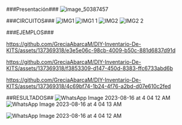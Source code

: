 ###Presentación###
![image_50387457](https://github.com/GreciaAbarcaM/DIY-Inventario-De-KITS/assets/137369318/7cf8ca39-d7d1-4438-9153-b8dc479e8a26)


###CIRCUITOS###
![IMG1](https://github.com/GreciaAbarcaM/DIY-Inventario-De-KITS/assets/137369318/c5b583b3-db07-49b7-9ae0-f49ca4ac1dd2)
![IMG1 1](https://github.com/GreciaAbarcaM/DIY-Inventario-De-KITS/assets/137369318/cdedf0e2-759e-4282-8107-d84313592a5e)
![IMG2](https://github.com/GreciaAbarcaM/DIY-Inventario-De-KITS/assets/137369318/b22c7eaa-ef97-40af-849b-c299695a6599)
![IMG2 2](https://github.com/GreciaAbarcaM/DIY-Inventario-De-KITS/assets/137369318/ad0dbe08-9c19-4aa3-a2f9-e6b5ad981c18)


###EJEMPLOS###
                                              
https://github.com/GreciaAbarcaM/DIY-Inventario-De-KITS/assets/137369318/e3e5e06c-98cb-4009-b50c-881d6837d91d

https://github.com/GreciaAbarcaM/DIY-Inventario-De-KITS/assets/137369318/f3853309-d147-450d-8383-ffc6733abd6b

https://github.com/GreciaAbarcaM/DIY-Inventario-De-KITS/assets/137369318/4c69bf74-1b24-4f76-a2bd-d07e610c2fed


##RESULTADOS##
![WhatsApp Image 2023-08-16 at 4 04 12 AM](https://github.com/GreciaAbarcaM/DIY-Inventario-De-KITS/assets/137369318/550477d6-71e3-4d45-a685-d4c3e5b4db1f)
![WhatsApp Image 2023-08-16 at 4 04 13 AM](https://github.com/GreciaAbarcaM/DIY-Inventario-De-KITS/assets/137369318/e4c9ffb1-2b8f-4ed5-b45d-9742d127080d)

![WhatsApp Image 2023-08-16 at 4 04 12 AM](https://github.com/GreciaAbarcaM/DIY-Inventario-De-KITS/assets/137369318/1923e8f3-e0b6-40a8-a40e-763fe44e82b4)


